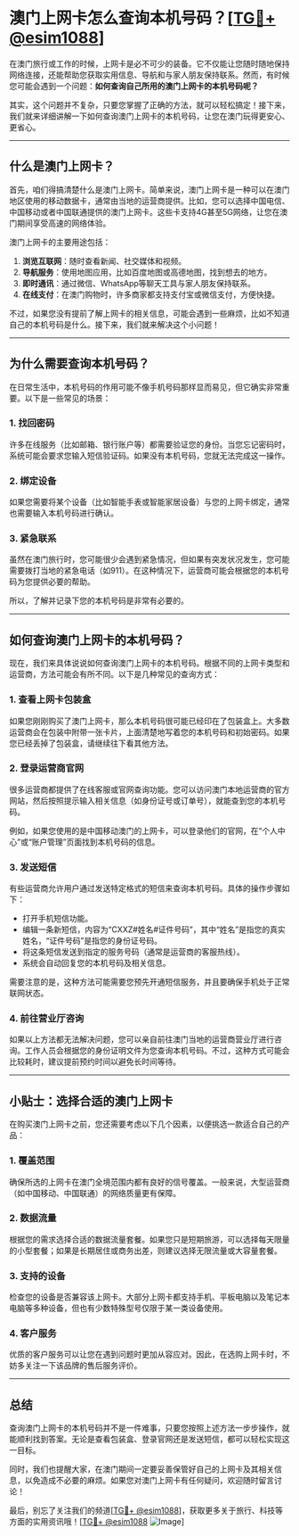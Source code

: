 # 澳门上网卡怎么查询本机号码？[[TG💪+ @esim1088](https://t.me/s/esim1088)]

在澳门旅行或工作的时候，上网卡是必不可少的装备。它不仅能让您随时随地保持网络连接，还能帮助您获取实用信息、导航和与家人朋友保持联系。然而，有时候您可能会遇到一个问题：**如何查询自己所用的澳门上网卡的本机号码呢？**

其实，这个问题并不复杂，只要您掌握了正确的方法，就可以轻松搞定！接下来，我们就来详细讲解一下如何查询澳门上网卡的本机号码，让您在澳门玩得更安心、更省心。

---

## **什么是澳门上网卡？**

首先，咱们得搞清楚什么是澳门上网卡。简单来说，澳门上网卡是一种可以在澳门地区使用的移动数据卡，通常由当地的运营商提供。比如，您可以选择中国电信、中国移动或者中国联通提供的澳门上网卡。这些卡支持4G甚至5G网络，让您在澳门期间享受高速的网络体验。

澳门上网卡的主要用途包括：

1. **浏览互联网**：随时查看新闻、社交媒体和视频。
2. **导航服务**：使用地图应用，比如百度地图或高德地图，找到想去的地方。
3. **即时通讯**：通过微信、WhatsApp等聊天工具与家人朋友保持联系。
4. **在线支付**：在澳门购物时，许多商家都支持支付宝或微信支付，方便快捷。

不过，如果您没有提前了解上网卡的相关信息，可能会遇到一些麻烦，比如不知道自己的本机号码是什么。接下来，我们就来解决这个小问题！

---

## **为什么需要查询本机号码？**

在日常生活中，本机号码的作用可能不像手机号码那样显而易见，但它确实非常重要。以下是一些常见的场景：

### 1. **找回密码**
许多在线服务（比如邮箱、银行账户等）都需要验证您的身份。当您忘记密码时，系统可能会要求您输入短信验证码。如果没有本机号码，您就无法完成这一操作。

### 2. **绑定设备**
如果您需要将某个设备（比如智能手表或智能家居设备）与您的上网卡绑定，通常也需要输入本机号码进行确认。

### 3. **紧急联系**
虽然在澳门旅行时，您可能很少会遇到紧急情况，但如果有突发状况发生，您可能需要拨打当地的紧急电话（如911）。在这种情况下，运营商可能会根据您的本机号码为您提供必要的帮助。

所以，了解并记录下您的本机号码是非常有必要的。

---

## **如何查询澳门上网卡的本机号码？**

现在，我们来具体说说如何查询澳门上网卡的本机号码。根据不同的上网卡类型和运营商，方法可能会有所不同。以下是几种常见的查询方式：

### **1. 查看上网卡包装盒**
如果您刚刚购买了澳门上网卡，那么本机号码很可能已经印在了包装盒上。大多数运营商会在包装中附带一张卡片，上面清楚地写着您的本机号码和初始密码。如果您已经丢掉了包装盒，请继续往下看其他方法。

### **2. 登录运营商官网**
很多运营商都提供了在线客服或官网查询功能。您可以访问澳门本地运营商的官方网站，然后按照提示输入相关信息（如身份证号或订单号），就能查到您的本机号码。

例如，如果您使用的是中国移动澳门的上网卡，可以登录他们的官网，在“个人中心”或“账户管理”页面找到本机号码的信息。

### **3. 发送短信**
有些运营商允许用户通过发送特定格式的短信来查询本机号码。具体的操作步骤如下：

- 打开手机短信功能。
- 编辑一条新短信，内容为“CXXZ#姓名#证件号码”，其中“姓名”是指您的真实姓名，“证件号码”是指您的身份证号码。
- 将这条短信发送到指定的服务号码（通常是运营商的客服热线）。
- 系统会自动回复您的本机号码及相关信息。

需要注意的是，这种方法可能需要您预先开通短信服务，并且要确保手机处于正常联网状态。

### **4. 前往营业厅咨询**
如果以上方法都无法解决问题，您可以亲自前往澳门当地的运营商营业厅进行咨询。工作人员会根据您的身份证明文件为您查询本机号码。不过，这种方式可能会比较耗时，建议提前预约时间以避免长时间等待。

---

## **小贴士：选择合适的澳门上网卡**

在购买澳门上网卡之前，您还需要考虑以下几个因素，以便挑选一款适合自己的产品：

### **1. 覆盖范围**
确保所选的上网卡在澳门全境范围内都有良好的信号覆盖。一般来说，大型运营商（如中国移动、中国联通）的网络质量更有保障。

### **2. 数据流量**
根据您的需求选择合适的数据流量套餐。如果您只是短期旅游，可以选择每天限量的小型套餐；如果是长期居住或商务出差，则建议选择无限流量或大容量套餐。

### **3. 支持的设备**
检查您的设备是否兼容该上网卡。大部分上网卡都支持手机、平板电脑以及笔记本电脑等多种设备，但也有少数特殊型号仅限于某一类设备使用。

### **4. 客户服务**
优质的客户服务可以让您在遇到问题时更加从容应对。因此，在选购上网卡时，不妨多关注一下该品牌的售后服务评价。

---

## **总结**

查询澳门上网卡的本机号码并不是一件难事，只要您按照上述方法一步步操作，就能顺利找到答案。无论是查看包装盒、登录官网还是发送短信，都可以轻松实现这一目标。

同时，我们也提醒大家，在澳门期间一定要妥善保管好自己的上网卡及其相关信息，以免造成不必要的麻烦。如果您对澳门上网卡有任何疑问，欢迎随时留言讨论！

最后，别忘了关注我们的频道[[TG💪+ @esim1088](https://t.me/s/esim1088)]，获取更多关于旅行、科技等方面的实用资讯哦！[[TG💪+ @esim1088](https://t.me/s/esim1088) ![Image](https://i.postimg.cc/4NQfJmqS/Snipaste-2025-05-13-00-14-12.png)]